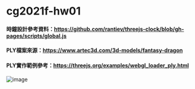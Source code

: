 # cg2021f-hw01

#### 時鐘設計參考資料：https://github.com/rantiev/threejs-clock/blob/gh-pages/scripts/global.js
#### PLY檔案來源：https://www.artec3d.com/3d-models/fantasy-dragon
#### PLY實作範例參考：https://threejs.org/examples/webgl_loader_ply.html

![image](https://user-images.githubusercontent.com/33050071/142376316-f426f367-5b5d-4d0e-9134-88abdd81f186.png)
